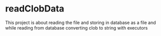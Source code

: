 # readClobData
This project is about reading the file and storing in database as a file and while reading from database converting clob to string with executors

